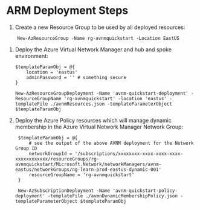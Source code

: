 # ARM Deployment Steps

1. Create a new Resource Group to be used by all deployed resources:

```azurepowershell
    New-AzResourceGroup -Name rg-avnmquickstart -Location EastUS
```

1. Deploy the Azure Virtual Network Manager and hub and spoke environment:

    ```azurepowershell
    $templateParamObj = @{
        location = 'eastus'
        adminPassword = '' # something secure
    }

    New-AzResourceGroupDeployment -Name 'avnm-quickstart-deployment' -ResourceGroupName 'rg-avnmquickstart' -location 'eastus' -templateFile ./avnmResources.json -templateParameterObject $templateParamObj
    ```

1. Deploy the Azure Policy resources which will manage dynamic membership in the Azure Virtual Network Manager Network Group:

   ```azurepowershell
    $templateParamObj = @{
        # see the output of the above AVNM deployment for the Network Group ID
        networkGroupId = '/subscriptions/xxxxxxxx-xxxx-xxxx-xxxx-xxxxxxxxxxxx/resourceGroups/rg-avnmquickstart/Microsoft.Network/networkManagers/avnm-eastus/networkGroups/ng-learn-prod-eastus-dynamic-001'
        resourceGroupName = 'rg-avnmquickstart'
    }

    New-AzSubscriptionDeployment -Name 'avnm-quickstart-policy-deployment' -templateFile ./avmnDynamicMembershipPolicy.json -templateParameterObject $templateParamObj
```

